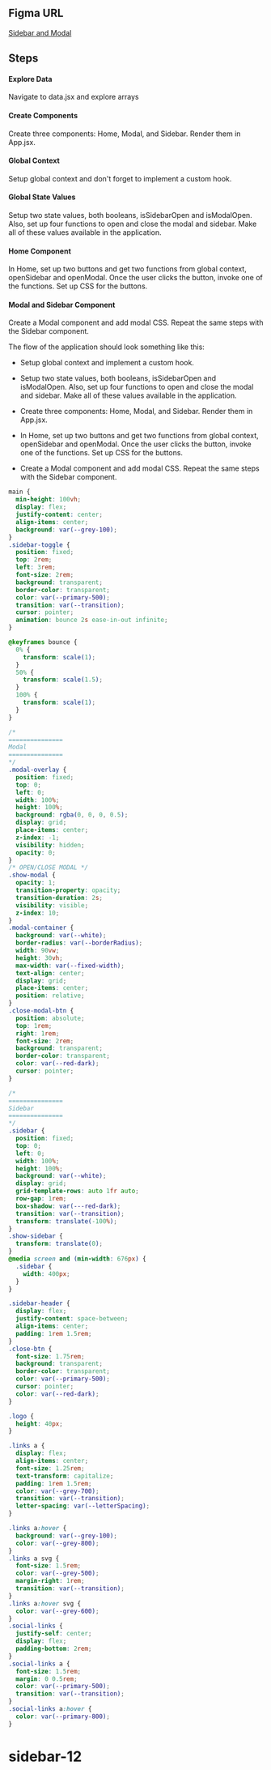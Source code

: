 ## Figma URL

[Sidebar and Modal](https://www.figma.com/file/cFyEiRb6jQdVIVK9M5eoe6/Sidebar-and-modal?node-id=0%3A1&t=sg6VSjSNK3T1Uy8P-1)

## Steps

#### Explore Data

Navigate to data.jsx and explore arrays

#### Create Components

Create three components: Home, Modal, and Sidebar. Render them in App.jsx.

#### Global Context

Setup global context and don't forget to implement a custom hook.

#### Global State Values

Setup two state values, both booleans, isSidebarOpen and isModalOpen. Also, set up four functions to open and close the modal and sidebar. Make all of these values available in the application.

#### Home Component

In Home, set up two buttons and get two functions from global context, openSidebar and openModal. Once the user clicks the button, invoke one of the functions. Set up CSS for the buttons.

#### Modal and Sidebar Component

Create a Modal component and add modal CSS. Repeat the same steps with the Sidebar component.

The flow of the application should look something like this:

- Setup global context and implement a custom hook.

- Setup two state values, both booleans, isSidebarOpen and isModalOpen. Also, set up four functions to open and close the modal and sidebar. Make all of these values available in the application.

- Create three components: Home, Modal, and Sidebar. Render them in App.jsx.

- In Home, set up two buttons and get two functions from global context, openSidebar and openModal. Once the user clicks the button, invoke one of the functions. Set up CSS for the buttons.

- Create a Modal component and add modal CSS. Repeat the same steps with the Sidebar component.

```css
main {
  min-height: 100vh;
  display: flex;
  justify-content: center;
  align-items: center;
  background: var(--grey-100);
}
.sidebar-toggle {
  position: fixed;
  top: 2rem;
  left: 3rem;
  font-size: 2rem;
  background: transparent;
  border-color: transparent;
  color: var(--primary-500);
  transition: var(--transition);
  cursor: pointer;
  animation: bounce 2s ease-in-out infinite;
}

@keyframes bounce {
  0% {
    transform: scale(1);
  }
  50% {
    transform: scale(1.5);
  }
  100% {
    transform: scale(1);
  }
}

/*
=============== 
Modal
===============
*/
.modal-overlay {
  position: fixed;
  top: 0;
  left: 0;
  width: 100%;
  height: 100%;
  background: rgba(0, 0, 0, 0.5);
  display: grid;
  place-items: center;
  z-index: -1;
  visibility: hidden;
  opacity: 0;
}
/* OPEN/CLOSE MODAL */
.show-modal {
  opacity: 1;
  transition-property: opacity;
  transition-duration: 2s;
  visibility: visible;
  z-index: 10;
}
.modal-container {
  background: var(--white);
  border-radius: var(--borderRadius);
  width: 90vw;
  height: 30vh;
  max-width: var(--fixed-width);
  text-align: center;
  display: grid;
  place-items: center;
  position: relative;
}
.close-modal-btn {
  position: absolute;
  top: 1rem;
  right: 1rem;
  font-size: 2rem;
  background: transparent;
  border-color: transparent;
  color: var(--red-dark);
  cursor: pointer;
}

/*
=============== 
Sidebar
===============
*/
.sidebar {
  position: fixed;
  top: 0;
  left: 0;
  width: 100%;
  height: 100%;
  background: var(--white);
  display: grid;
  grid-template-rows: auto 1fr auto;
  row-gap: 1rem;
  box-shadow: var(---red-dark);
  transition: var(--transition);
  transform: translate(-100%);
}
.show-sidebar {
  transform: translate(0);
}
@media screen and (min-width: 676px) {
  .sidebar {
    width: 400px;
  }
}

.sidebar-header {
  display: flex;
  justify-content: space-between;
  align-items: center;
  padding: 1rem 1.5rem;
}
.close-btn {
  font-size: 1.75rem;
  background: transparent;
  border-color: transparent;
  color: var(--primary-500);
  cursor: pointer;
  color: var(--red-dark);
}

.logo {
  height: 40px;
}

.links a {
  display: flex;
  align-items: center;
  font-size: 1.25rem;
  text-transform: capitalize;
  padding: 1rem 1.5rem;
  color: var(--grey-700);
  transition: var(--transition);
  letter-spacing: var(--letterSpacing);
}

.links a:hover {
  background: var(--grey-100);
  color: var(--grey-800);
}
.links a svg {
  font-size: 1.5rem;
  color: var(--grey-500);
  margin-right: 1rem;
  transition: var(--transition);
}
.links a:hover svg {
  color: var(--grey-600);
}
.social-links {
  justify-self: center;
  display: flex;
  padding-bottom: 2rem;
}
.social-links a {
  font-size: 1.5rem;
  margin: 0 0.5rem;
  color: var(--primary-500);
  transition: var(--transition);
}
.social-links a:hover {
  color: var(--primary-800);
}
```
# sidebar-12
